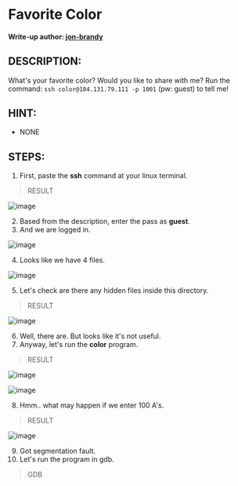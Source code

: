 # Favorite Color
#### Write-up author: [jon-brandy](https://github.com/jon-brandy)
## DESCRIPTION:
What's your favorite color? Would you like to share with me? Run the command: `ssh color@104.131.79.111 -p 1001` (pw: guest) to tell me!
## HINT:
- NONE
## STEPS:
1. First, paste the **ssh** command at your linux terminal.

> RESULT

![image](https://user-images.githubusercontent.com/70703371/194744746-859d42e7-810b-48c2-9f83-8864a49c4aec.png)


2. Based from the description, enter the pass as **guest**.
3. And we are logged in.

![image](https://user-images.githubusercontent.com/70703371/194744762-0b239ac9-342c-40e7-afe5-e4d741875a51.png)


4. Looks like we have 4 files.

![image](https://user-images.githubusercontent.com/70703371/194744769-ba36a56c-b3d8-4654-a05d-fd5631ad4b35.png)


5. Let's check are there any hidden files inside this directory.

> RESULT

![image](https://user-images.githubusercontent.com/70703371/194744792-50d4a124-9b42-4916-a44a-cd48ce87102f.png)


6. Well, there are. But looks like it's not useful.
7. Anyway, let's run the **color** program.

> RESULT

![image](https://user-images.githubusercontent.com/70703371/194744846-a76cea10-149c-4bad-9de3-330e4f549640.png)


![image](https://user-images.githubusercontent.com/70703371/194744854-dbf9075b-7b21-4668-9e29-46bac06f6c9c.png)


8. Hmm.. what may happen if we enter 100 A's.

> RESULT

![image](https://user-images.githubusercontent.com/70703371/194744902-cc1268e9-efee-46ce-a303-4c1db424fd88.png)


9. Got segmentation fault.
10. Let's run the program in gdb.

> GDB



